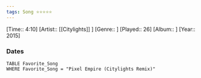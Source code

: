 ```yaml
---
tags: Song ⭐⭐⭐⭐⭐ 
---
```

[Time:: 4:10]
[Artist:: [[Citylights]] ]
[Genre:: ]
[Played:: 26]
[Album:: ]
[Year:: 2015]
### Dates
````dataview
TABLE Favorite_Song
WHERE Favorite_Song = "Pixel Empire (Citylights Remix)"
````